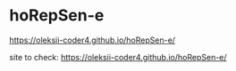 # hoRepSen-e
https://oleksii-coder4.github.io/hoRepSen-e/


site to check: https://oleksii-coder4.github.io/hoRepSen-e/
